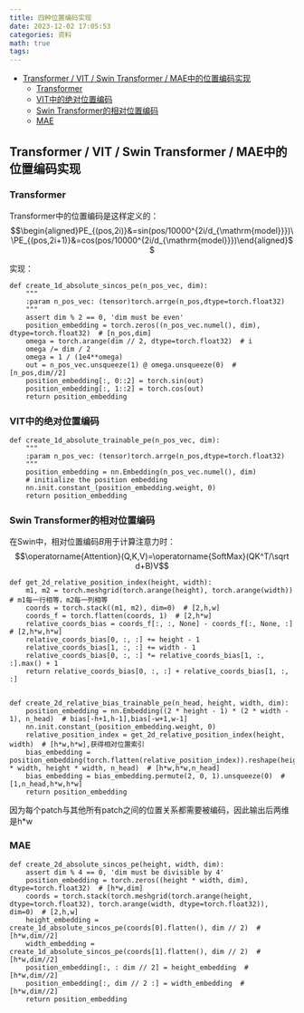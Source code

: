 ```yaml
---
title: 四种位置编码实现
date: 2023-12-02 17:05:53
categories: 资料
math: true
tags:
---
```

<!-- TOC -->

- [Transformer / VIT / Swin Transformer / MAE中的位置编码实现](#transformer--vit--swin-transformer--mae中的位置编码实现)
    - [Transformer](#transformer)
    - [VIT中的绝对位置编码](#vit中的绝对位置编码)
    - [Swin Transformer的相对位置编码](#swin-transformer的相对位置编码)
    - [MAE](#mae)

<!-- /TOC -->
## Transformer / VIT / Swin Transformer / MAE中的位置编码实现

### Transformer
Transformer中的位置编码是这样定义的：
$$\begin{aligned}PE_{(pos,2i)}&=sin(pos/10000^{2i/d_{\mathrm{model}}})\\PE_{(pos,2i+1)}&=cos(pos/10000^{2i/d_{\mathrm{model}}})\end{aligned}$$

实现：
```
def create_1d_absolute_sincos_pe(n_pos_vec, dim):
    """
    :param n_pos_vec: (tensor)torch.arrge(n_pos,dtype=torch.float32)
    """
    assert dim % 2 == 0, 'dim must be even'
    position_embedding = torch.zeros((n_pos_vec.numel(), dim), dtype=torch.float32)  # [n_pos,dim]
    omega = torch.arange(dim // 2, dtype=torch.float32)  # i
    omega /= dim / 2
    omega = 1 / (1e4**omega)
    out = n_pos_vec.unsqueeze(1) @ omega.unsqueeze(0)  # [n_pos,dim//2]
    position_embedding[:, 0::2] = torch.sin(out)
    position_embedding[:, 1::2] = torch.cos(out)
    return position_embedding
```
### VIT中的绝对位置编码
```
def create_1d_absolute_trainable_pe(n_pos_vec, dim):
    """
    :param n_pos_vec: (tensor)torch.arrge(n_pos,dtype=torch.float32)
    """
    position_embedding = nn.Embedding(n_pos_vec.numel(), dim)
    # initialize the position embedding
    nn.init.constant_(position_embedding.weight, 0)
    return position_embedding
```

### Swin Transformer的相对位置编码
在Swin中，相对位置编码$B$用于计算注意力时：
$$\operatorname{Attention}(Q,K,V)=\operatorname{SoftMax}(QK^T/\sqrt d+B)V$$

```
def get_2d_relative_position_index(height, width):
    m1, m2 = torch.meshgrid(torch.arange(height), torch.arange(width))  # m1每一行相等，m2每一列相等
    coords = torch.stack((m1, m2), dim=0)  # [2,h,w]
    coords_f = torch.flatten(coords, 1)  # [2,h*w]
    relative_coords_bias = coords_f[:, :, None] - coords_f[:, None, :]  # [2,h*w,h*w]
    relative_coords_bias[0, :, :] += height - 1
    relative_coords_bias[1, :, :] += width - 1
    relative_coords_bias[0, :, :] *= relative_coords_bias[1, :, :].max() + 1
    return relative_coords_bias[0, :, :] + relative_coords_bias[1, :, :]


def create_2d_relative_bias_trainable_pe(n_head, height, width, dim):
    position_embedding = nn.Embedding((2 * height - 1) * (2 * width - 1), n_head)  # bias[-h+1,h-1],bias[-w+1,w-1]
    nn.init.constant_(position_embedding.weight, 0)
    relative_position_index = get_2d_relative_position_index(height, width)  # [h*w,h*w],获得相对位置索引
    bias_embedding = position_embedding(torch.flatten(relative_position_index)).reshape(height * width, height * width, n_head)  # [h*w,h*w,n_head]
    bias_embedding = bias_embedding.permute(2, 0, 1).unsqueeze(0)  # [1,n_head,h*w,h*w]
    return position_embedding
```
因为每个patch与其他所有patch之间的位置关系都需要被编码，因此输出后两维是h*w
### MAE
```
def create_2d_absolute_sincos_pe(height, width, dim):
    assert dim % 4 == 0, 'dim must be divisible by 4'
    position_embedding = torch.zeros((height * width, dim), dtype=torch.float32)  # [h*w,dim]
    coords = torch.stack(torch.meshgrid(torch.arange(height, dtype=torch.float32), torch.arange(width, dtype=torch.float32)), dim=0)  # [2,h,w]
    height_embedding = create_1d_absolute_sincos_pe(coords[0].flatten(), dim // 2)  # [h*w,dim//2]
    width_embedding = create_1d_absolute_sincos_pe(coords[1].flatten(), dim // 2)  # [h*w,dim//2]
    position_embedding[:, : dim // 2] = height_embedding  # [h*w,dim//2]
    position_embedding[:, dim // 2 :] = width_embedding  # [h*w,dim//2]
    return position_embedding
```